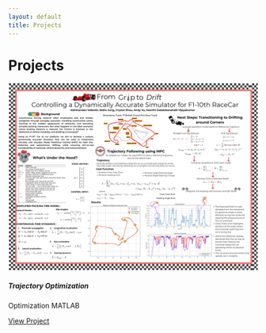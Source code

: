 ```yaml
---
layout: default
title: Projects
---
```


# Projects

<div class="row">
  <div class="col-md-4">
    <div class="card shadow-sm mb-4">
      <img src="/assets/images/From Grip to Drift Model-Predictive Control for Autonomous Drifting on Scaled Racecars.png" class="card-img-top" alt="Auto Drifting">
      <div class="card-body">
        <h5 class="card-title">Trajectory Optimization</h5>
        <p><span class="badge bg-info">Optimization</span> <span class="badge bg-dark">MATLAB</span></p>
        <a href="/projects/autodrifting/" class="btn btn-sm btn-outline-primary">View Project</a>
      </div>
    </div>
  </div>
</div>
